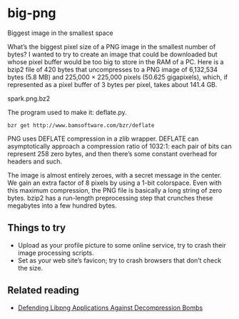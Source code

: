 # big-png

Biggest image in the smallest space

What’s the biggest pixel size of a PNG image in the smallest number of bytes? I wanted to try to create an image that could be downloaded but whose pixel buffer would be too big to store in the RAM of a PC. Here is a bzip2 file of 420 bytes that uncompresses to a PNG image of 6,132,534 bytes (5.8 MB) and 225,000 × 225,000 pixels (50.625 gigapixels), which, if represented as a pixel buffer of 3 bytes per pixel, takes about 141.4 GB.

spark.png.bz2

The program used to make it: deflate.py.

`bzr get http://www.bamsoftware.com/bzr/deflate`

PNG uses DEFLATE compression in a zlib wrapper. DEFLATE can asymptotically approach a compression ratio of 1032:1: each pair of bits can represent 258 zero bytes, and then there’s some constant overhead for headers and such.

The image is almost entirely zeroes, with a secret message in the center. We gain an extra factor of 8 pixels by using a 1-bit colorspace. Even with this maximum compression, the PNG file is basically a long string of zero bytes. bzip2 has a run-length preprocessing step that crunches these megabytes into a few hundred bytes.

## Things to try

* Upload as your profile picture to some online service, try to crash their image processing scripts.
* Set as your web site’s favicon; try to crash browsers that don’t check the size.

## Related reading

* [Defending Libpng Applications Against Decompression Bombs](http://libpng.sourceforge.net/decompression_bombs.html)
